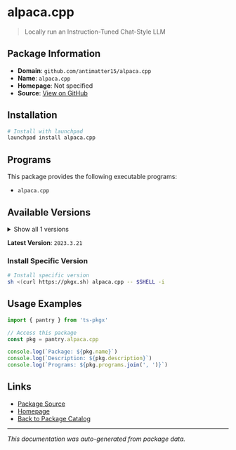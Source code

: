 # alpaca.cpp

> Locally run an Instruction-Tuned Chat-Style LLM

## Package Information

- **Domain**: `github.com/antimatter15/alpaca.cpp`
- **Name**: `alpaca.cpp`
- **Homepage**: Not specified
- **Source**: [View on GitHub](https://github.com/pkgxdev/pantry/tree/main/projects/github.com/antimatter15/alpaca.cpp/package.yml)

## Installation

```bash
# Install with launchpad
launchpad install alpaca.cpp
```

## Programs

This package provides the following executable programs:

- `alpaca.cpp`

## Available Versions

<details>
<summary>Show all 1 versions</summary>

- `2023.3.21`

</details>

**Latest Version**: `2023.3.21`

### Install Specific Version

```bash
# Install specific version
sh <(curl https://pkgx.sh) alpaca.cpp -- $SHELL -i
```

## Usage Examples

```typescript
import { pantry } from 'ts-pkgx'

// Access this package
const pkg = pantry.alpaca.cpp

console.log(`Package: ${pkg.name}`)
console.log(`Description: ${pkg.description}`)
console.log(`Programs: ${pkg.programs.join(', ')}`)
```

## Links

- [Package Source](https://github.com/pkgxdev/pantry/tree/main/projects/github.com/antimatter15/alpaca.cpp/package.yml)
- [Homepage](#)
- [Back to Package Catalog](../../package-catalog.md)

---

*This documentation was auto-generated from package data.*
